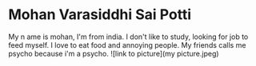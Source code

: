 # Mohan Varasiddhi Sai Potti
My n ame is mohan, I'm from india. I don't like to study, looking for job to feed myself. I love to eat food  and annoying people. My friends calls me psycho because i'm a psycho.
![link to picture](my picture.jpeg)
